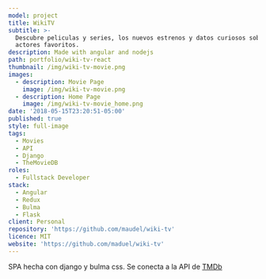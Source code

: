 ```yaml
---
model: project
title: WikiTV
subtitle: >-
  Descubre peliculas y series, los nuevos estrenos y datos curiosos sobre tus
  actores favoritos.
description: Made with angular and nodejs
path: portfolio/wiki-tv-react
thumbnail: /img/wiki-tv-movie.png
images:
  - description: Movie Page
    image: /img/wiki-tv-movie.png
  - description: Home Page
    image: /img/wiki-tv-movie_home.png
date: '2018-05-15T23:20:51-05:00'
published: true
style: full-image
tags:
  - Movies
  - API
  - Django
  - TheMovieDB
roles:
  - Fullstack Developer
stack:
  - Angular
  - Redux
  - Bulma
  - Flask
client: Personal
repository: 'https://github.com/maudel/wiki-tv'
licence: MIT
website: 'https://github.com/maduel/wiki-tv'
---
```

SPA hecha con django y bulma css. Se conecta a la API de [TMDb](https://www.themoviedb.org)
